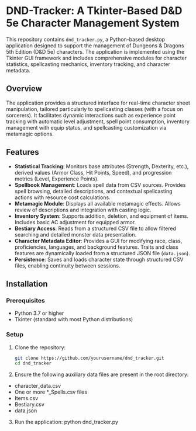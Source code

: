 # DND-Tracker: A Tkinter-Based D&D 5e Character Management System

This repository contains `dnd_tracker.py`, a Python-based desktop application designed to support the management of Dungeons & Dragons 5th Edition (D&D 5e) characters. The application is implemented using the Tkinter GUI framework and includes comprehensive modules for character statistics, spellcasting mechanics, inventory tracking, and character metadata.

## Overview

The application provides a structured interface for real-time character sheet manipulation, tailored particularly to spellcasting classes (with a focus on sorcerers). It facilitates dynamic interactions such as experience point tracking with automatic level adjustment, spell point consumption, inventory management with equip status, and spellcasting customization via metamagic options.

## Features

- **Statistical Tracking**: Monitors base attributes (Strength, Dexterity, etc.), derived values (Armor Class, Hit Points, Speed), and progression metrics (Level, Experience Points).
- **Spellbook Management**: Loads spell data from CSV sources. Provides spell browsing, detailed descriptions, and contextual spellcasting actions with resource cost calculations.
- **Metamagic Module**: Displays all available metamagic effects. Allows review of descriptions and integration with casting logic.
- **Inventory System**: Supports addition, deletion, and equipment of items. Includes basic AC adjustment for equipped armor.
- **Bestiary Access**: Reads from a structured CSV file to allow filtered searching and detailed monster data presentation.
- **Character Metadata Editor**: Provides a GUI for modifying race, class, proficiencies, languages, and background features. Traits and class features are dynamically loaded from a structured JSON file (`data.json`).
- **Persistence**: Saves and loads character state through structured CSV files, enabling continuity between sessions.

## Installation

### Prerequisites

- Python 3.7 or higher
- Tkinter (standard with most Python distributions)

### Setup

1. Clone the repository:

   ```bash
   git clone https://github.com/yourusername/dnd_tracker.git
   cd dnd_tracker

2. Ensure the following auxiliary data files are present in the root directory:

  - character_data.csv
  - One or more *_Spells.csv files
  - Items.csv
  - Bestiary.csv
  - data.json

3. Run the application:
   python dnd_tracker.py
